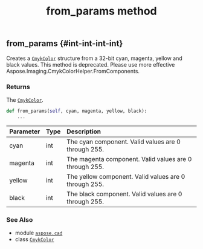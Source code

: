 ﻿---
title: from_params method
second_title: Aspose.CAD for Python via .NET API References
description: 
type: docs
weight: 20
url: /python-net/aspose.cad/cmykcolor/from_params/
is_root: false
---

## from_params {#int-int-int-int}

Creates a [`CmykColor`](/cad/python-net/aspose.cad/cmykcolor) structure from a 32-bit cyan, magenta, yellow and black values.
This method is deprecated. Please use more effective Aspose.Imaging.CmykColorHelper.FromComponents.


### Returns 


The [`CmykColor`](/cad/python-net/aspose.cad/cmykcolor).


```python
def from_params(self, cyan, magenta, yellow, black):
    ...
```


| Parameter | Type | Description |
| :- | :- | :- |
| cyan | int | The cyan component. Valid values are 0 through 255. |
| magenta | int | The magenta component. Valid values are 0 through 255. |
| yellow | int | The yellow component. Valid values are 0 through 255. |
| black | int | The black component. Valid values are 0 through 255. |



### See Also
* module [`aspose.cad`](../../)
* class [`CmykColor`](/cad/python-net/aspose.cad/cmykcolor)

